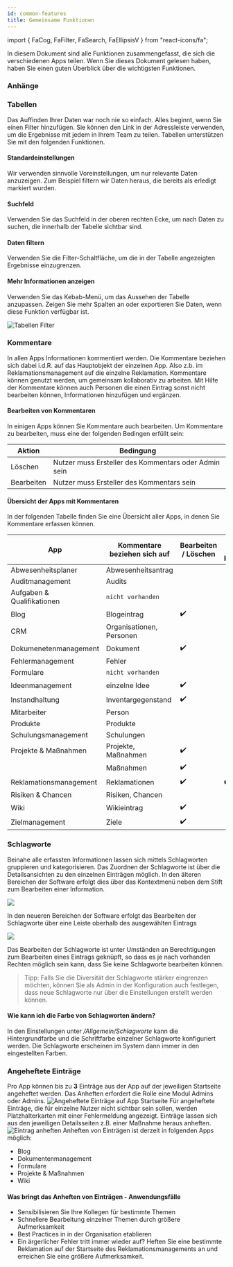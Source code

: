 ```yaml
---
id: common-features
title: Gemeinsame Funktionen
---
```


import {
FaCog,
FaFilter,
FaSearch,
FaEllipsisV
} from "react-icons/fa";

In diesem Dokument sind alle Funktionen zusammengefasst, die sich die verschiedenen Apps teilen. Wenn Sie dieses Dokument gelesen haben, haben Sie einen guten Überblick über die wichtigsten Funktionen.

### Anhänge

### Tabellen

Das Auffinden Ihrer Daten war noch nie so einfach. Alles beginnt, wenn Sie einen Filter hinzufügen. Sie können den Link in der Adressleiste verwenden, um die Ergebnisse mit jedem in Ihrem Team zu teilen. Tabellen unterstützen Sie mit den folgenden Funktionen.

#### <FaCog/> Standardeinstellungen

Wir verwenden sinnvolle Voreinstellungen, um nur relevante Daten anzuzeigen. Zum Beispiel filtern wir Daten heraus, die bereits als erledigt markiert wurden.

#### <FaSearch/> Suchfeld

Verwenden Sie das Suchfeld in der oberen rechten Ecke, um nach Daten zu suchen, die innerhalb der Tabelle sichtbar sind.

#### <FaFilter/> Daten filtern

Verwenden Sie die Filter-Schaltfläche, um die in der Tabelle angezeigten Ergebnisse einzugrenzen.

#### <FaEllipsisV/> Mehr Informationen anzeigen

Verwenden Sie das Kebab-Menü, um das Aussehen der Tabelle anzupassen. Zeigen Sie mehr Spalten an oder exportieren Sie Daten, wenn diese Funktion verfügbar ist.

![Tabellen Filter](https://caqadmin.blob.core.windows.net/public-screenshots/manual-screenshots/basicTableFunctions_sm.gif)

### Kommentare

In allen Apps Informationen kommentiert werden. Die Kommentare beziehen sich dabei i.d.R. auf das Hauptobjekt der einzelnen App. Also z.b. im Reklamationsmanagement auf die einzelne Reklamation.
Kommentare können genutzt werden, um gemeinsam kollaborativ zu arbeiten. Mit Hilfe der Kommentare können auch Personen die einen Eintrag sonst nicht bearbeiten können, Informationen hinzufügen und ergänzen.

#### Bearbeiten von Kommentaren

In einigen Apps können Sie Kommentare auch bearbeiten. Um Kommentare zu bearbeiten, muss eine der folgenden Bedingen erfüllt sein:

| Aktion     | Bedingung                                            |
| ---------- | ---------------------------------------------------- |
| Löschen    | Nutzer muss Ersteller des Kommentars oder Admin sein |
| Bearbeiten | Nutzer muss Ersteller des Kommentars sein            |

#### Übersicht der Apps mit Kommentaren

In der folgenden Tabelle finden Sie eine Übersicht aller Apps, in denen Sie Kommentare erfassen können.

| App                        | Kommentare beziehen sich auf | Bearbeiten / Löschen | Antworten auf Kommentare |
| -------------------------- | ---------------------------- | -------------------- | ------------------------ |
| Abwesenheitsplaner         | Abwesenheitsantrag           |                      |
| Auditmanagement            | Audits                       |                      |
| Aufgaben & Qualifikationen | <code>nicht vorhanden</code> |                      |
| Blog                       | Blogeintrag                  | ✔️                   |
| CRM                        | Organisationen, Personen     |                      |
| Dokumenetenmanagement      | Dokument                     | ✔️                   |
| Fehlermanagement           | Fehler                       |                      |
| Formulare                  | <code>nicht vorhanden</code> |                      |
| Ideenmanagement            | einzelne Idee                | ✔️                   |
| Instandhaltung             | Inventargegenstand           | ✔️                   |
| Mitarbeiter                | Person                       |                      |
| Produkte                   | Produkte                     |                      |
| Schulungsmanagement        | Schulungen                   |                      |
| Projekte & Maßnahmen       | Projekte, Maßnahmen          | ✔️                   |
|                            | Maßnahmen                    | ✔️                   |
| Reklamationsmanagement     | Reklamationen                | ✔️                   | ✔️                       |
| Risiken & Chancen          | Risiken, Chancen             |                      |
| Wiki                       | Wikieintrag                  | ✔️                   |
| Zielmanagement             | Ziele                        | ✔️                   |

### Schlagworte

Beinahe alle erfassten Informationen lassen sich mittels Schlagworten gruppieren und kategorisieren. Das Zuordnen der Schlagworte ist über die Detailsansichten zu den einzelnen Einträgen möglich. In den älteren Bereichen der Software erfolgt dies über das Kontextmenü neben dem Stift zum Bearbeiten einer Information.

![](https://caqadmin.blob.core.windows.net/faqs/63-images/mceclip1.gif)

In den neueren Bereichen der Software erfolgt das Bearbeiten der Schlagworte über eine Leiste oberhalb des ausgewählten Eintrags

![](https://caqadmin.blob.core.windows.net/faqs/63-images/mceclip3.gif)

Das Bearbeiten der Schlagworte ist unter Umständen an Berechtigungen zum Bearbeiten eines Eintrags geknüpft, so dass es je nach vorhanden Rechten möglich sein kann, dass Sie keine Schlagworte bearbeiten können.

> Tipp: Falls Sie die Diversität der Schlagworte stärker eingrenzen möchten, können Sie als Admin in der Konfiguration auch festlegen, dass neue Schlagworte nur über die Einstellungen erstellt werden können.

#### Wie kann ich die Farbe von Schlagworten ändern?

In den Einstellungen unter _/Allgemein/Schlagworte_ kann die Hintergrundfarbe und die Schriftfarbe einzelner Schlagworte konfiguriert werden. Die Schlagworte erscheinen im System dann immer in den eingestellten Farben.

### Angeheftete Einträge

Pro App können bis zu **3** Einträge aus der App auf der jeweiligen Startseite angeheftet werden. Das Anheften erfordert die Rolle eine Modul Admins oder Admins.
![Angeheftete Einträge auf App Startseite](https://caqadmin.blob.core.windows.net/public-screenshots/manual-screenshots/Screenshot2022-04-28_pinnedItemsRow.png)
Für angeheftete Einträge, die für einzelne Nutzer nicht sichtbar sein sollen, werden Platzhalterkarten mit einer Fehlermeldung angezeigt.
Einträge lassen sich aus den jeweiligen Detailsseiten z.B. einer Maßnahme heraus anheften.
![Eintrag anheften](https://caqadmin.blob.core.windows.net/public-screenshots/manual-screenshots/Screenshot2022-04-28_pinnedItemsAction.png)
Anheften von Einträgen ist derzeit in folgenden Apps möglich:

- Blog
- Dokumentenmanagement
- Formulare
- Projekte & Maßnahmen
- Wiki

#### Was bringt das Anheften von Einträgen - Anwendungsfälle

- Sensibilisieren Sie Ihre Kollegen für bestimmte Themen
- Schnellere Bearbeitung einzelner Themen durch größere Aufmerksamkeit
- Best Practices in in der Organisation etablieren
- Ein ärgerlicher Fehler tritt immer wieder auf? Heften Sie eine bestimmte Reklamation auf der Startseite des Reklamationsmanagements an und erreichen Sie eine größere Aufmerksamkeit.
